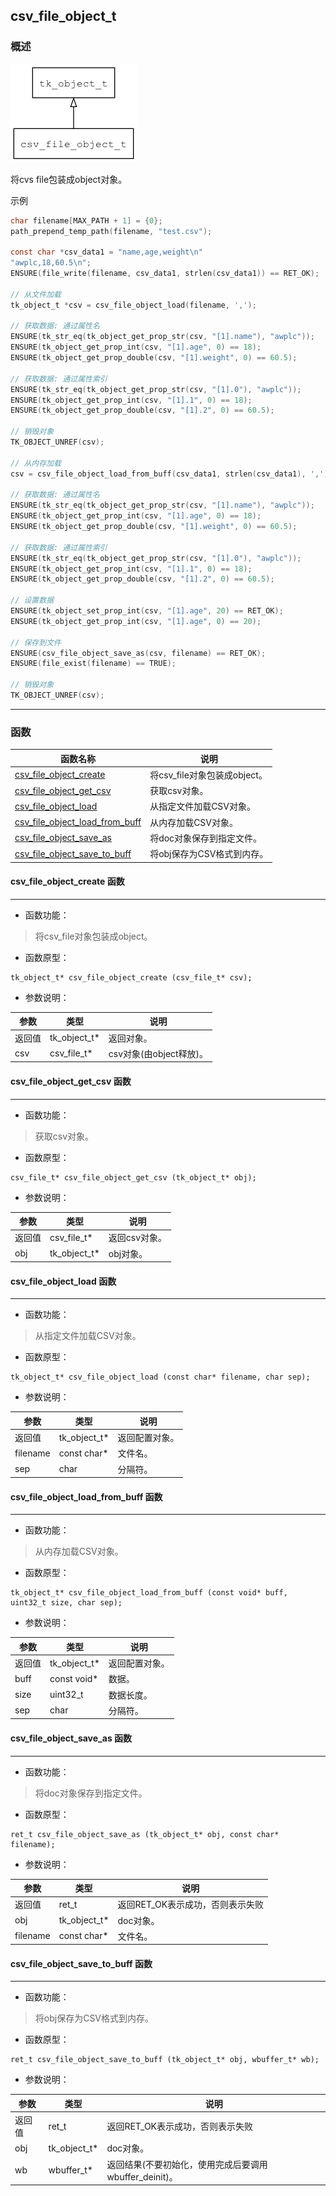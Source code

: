 ## csv\_file\_object\_t
### 概述
![image](images/csv_file_object_t_0.png)

将cvs file包装成object对象。

示例

```c
char filename[MAX_PATH + 1] = {0};
path_prepend_temp_path(filename, "test.csv");

const char *csv_data1 = "name,age,weight\n"
"awplc,18,60.5\n";
ENSURE(file_write(filename, csv_data1, strlen(csv_data1)) == RET_OK);

// 从文件加载
tk_object_t *csv = csv_file_object_load(filename, ',');

// 获取数据: 通过属性名
ENSURE(tk_str_eq(tk_object_get_prop_str(csv, "[1].name"), "awplc"));
ENSURE(tk_object_get_prop_int(csv, "[1].age", 0) == 18);
ENSURE(tk_object_get_prop_double(csv, "[1].weight", 0) == 60.5);

// 获取数据: 通过属性索引
ENSURE(tk_str_eq(tk_object_get_prop_str(csv, "[1].0"), "awplc"));
ENSURE(tk_object_get_prop_int(csv, "[1].1", 0) == 18);
ENSURE(tk_object_get_prop_double(csv, "[1].2", 0) == 60.5);

// 销毁对象
TK_OBJECT_UNREF(csv);

// 从内存加载
csv = csv_file_object_load_from_buff(csv_data1, strlen(csv_data1), ',');

// 获取数据: 通过属性名
ENSURE(tk_str_eq(tk_object_get_prop_str(csv, "[1].name"), "awplc"));
ENSURE(tk_object_get_prop_int(csv, "[1].age", 0) == 18);
ENSURE(tk_object_get_prop_double(csv, "[1].weight", 0) == 60.5);

// 获取数据: 通过属性索引
ENSURE(tk_str_eq(tk_object_get_prop_str(csv, "[1].0"), "awplc"));
ENSURE(tk_object_get_prop_int(csv, "[1].1", 0) == 18);
ENSURE(tk_object_get_prop_double(csv, "[1].2", 0) == 60.5);

// 设置数据
ENSURE(tk_object_set_prop_int(csv, "[1].age", 20) == RET_OK);
ENSURE(tk_object_get_prop_int(csv, "[1].age", 0) == 20);

// 保存到文件
ENSURE(csv_file_object_save_as(csv, filename) == RET_OK);
ENSURE(file_exist(filename) == TRUE);

// 销毁对象
TK_OBJECT_UNREF(csv);
```
----------------------------------
### 函数
<p id="csv_file_object_t_methods">

| 函数名称 | 说明 | 
| -------- | ------------ | 
| <a href="#csv_file_object_t_csv_file_object_create">csv\_file\_object\_create</a> | 将csv_file对象包装成object。 |
| <a href="#csv_file_object_t_csv_file_object_get_csv">csv\_file\_object\_get\_csv</a> | 获取csv对象。 |
| <a href="#csv_file_object_t_csv_file_object_load">csv\_file\_object\_load</a> | 从指定文件加载CSV对象。 |
| <a href="#csv_file_object_t_csv_file_object_load_from_buff">csv\_file\_object\_load\_from\_buff</a> | 从内存加载CSV对象。 |
| <a href="#csv_file_object_t_csv_file_object_save_as">csv\_file\_object\_save\_as</a> | 将doc对象保存到指定文件。 |
| <a href="#csv_file_object_t_csv_file_object_save_to_buff">csv\_file\_object\_save\_to\_buff</a> | 将obj保存为CSV格式到内存。 |
#### csv\_file\_object\_create 函数
-----------------------

* 函数功能：

> <p id="csv_file_object_t_csv_file_object_create">将csv_file对象包装成object。

* 函数原型：

```
tk_object_t* csv_file_object_create (csv_file_t* csv);
```

* 参数说明：

| 参数 | 类型 | 说明 |
| -------- | ----- | --------- |
| 返回值 | tk\_object\_t* | 返回对象。 |
| csv | csv\_file\_t* | csv对象(由object释放)。 |
#### csv\_file\_object\_get\_csv 函数
-----------------------

* 函数功能：

> <p id="csv_file_object_t_csv_file_object_get_csv">获取csv对象。

* 函数原型：

```
csv_file_t* csv_file_object_get_csv (tk_object_t* obj);
```

* 参数说明：

| 参数 | 类型 | 说明 |
| -------- | ----- | --------- |
| 返回值 | csv\_file\_t* | 返回csv对象。 |
| obj | tk\_object\_t* | obj对象。 |
#### csv\_file\_object\_load 函数
-----------------------

* 函数功能：

> <p id="csv_file_object_t_csv_file_object_load">从指定文件加载CSV对象。

* 函数原型：

```
tk_object_t* csv_file_object_load (const char* filename, char sep);
```

* 参数说明：

| 参数 | 类型 | 说明 |
| -------- | ----- | --------- |
| 返回值 | tk\_object\_t* | 返回配置对象。 |
| filename | const char* | 文件名。 |
| sep | char | 分隔符。 |
#### csv\_file\_object\_load\_from\_buff 函数
-----------------------

* 函数功能：

> <p id="csv_file_object_t_csv_file_object_load_from_buff">从内存加载CSV对象。

* 函数原型：

```
tk_object_t* csv_file_object_load_from_buff (const void* buff, uint32_t size, char sep);
```

* 参数说明：

| 参数 | 类型 | 说明 |
| -------- | ----- | --------- |
| 返回值 | tk\_object\_t* | 返回配置对象。 |
| buff | const void* | 数据。 |
| size | uint32\_t | 数据长度。 |
| sep | char | 分隔符。 |
#### csv\_file\_object\_save\_as 函数
-----------------------

* 函数功能：

> <p id="csv_file_object_t_csv_file_object_save_as">将doc对象保存到指定文件。

* 函数原型：

```
ret_t csv_file_object_save_as (tk_object_t* obj, const char* filename);
```

* 参数说明：

| 参数 | 类型 | 说明 |
| -------- | ----- | --------- |
| 返回值 | ret\_t | 返回RET\_OK表示成功，否则表示失败 |
| obj | tk\_object\_t* | doc对象。 |
| filename | const char* | 文件名。 |
#### csv\_file\_object\_save\_to\_buff 函数
-----------------------

* 函数功能：

> <p id="csv_file_object_t_csv_file_object_save_to_buff">将obj保存为CSV格式到内存。

* 函数原型：

```
ret_t csv_file_object_save_to_buff (tk_object_t* obj, wbuffer_t* wb);
```

* 参数说明：

| 参数 | 类型 | 说明 |
| -------- | ----- | --------- |
| 返回值 | ret\_t | 返回RET\_OK表示成功，否则表示失败 |
| obj | tk\_object\_t* | doc对象。 |
| wb | wbuffer\_t* | 返回结果(不要初始化，使用完成后要调用wbuffer\_deinit)。 |
